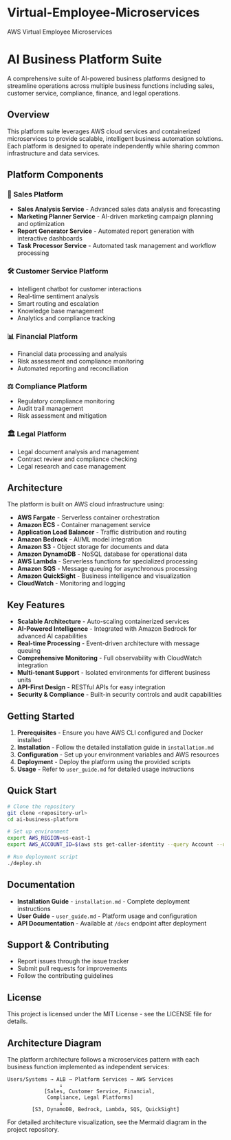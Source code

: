 # Virtual-Employee-Microservices
AWS Virtual Employee Microservices

# AI Business Platform Suite

A comprehensive suite of AI-powered business platforms designed to streamline operations across multiple business functions including sales, customer service, compliance, finance, and legal operations.

## Overview

This platform suite leverages AWS cloud services and containerized microservices to provide scalable, intelligent business automation solutions. Each platform is designed to operate independently while sharing common infrastructure and data services.

## Platform Components

### 🎯 Sales Platform
- **Sales Analysis Service** - Advanced sales data analysis and forecasting
- **Marketing Planner Service** - AI-driven marketing campaign planning and optimization
- **Report Generator Service** - Automated report generation with interactive dashboards
- **Task Processor Service** - Automated task management and workflow processing

### 🛠️ Customer Service Platform
- Intelligent chatbot for customer interactions
- Real-time sentiment analysis
- Smart routing and escalation
- Knowledge base management
- Analytics and compliance tracking

### 📊 Financial Platform
- Financial data processing and analysis
- Risk assessment and compliance monitoring
- Automated reporting and reconciliation

### ⚖️ Compliance Platform
- Regulatory compliance monitoring
- Audit trail management
- Risk assessment and mitigation

### 🏛️ Legal Platform
- Legal document analysis and management
- Contract review and compliance checking
- Legal research and case management

## Architecture

The platform is built on AWS cloud infrastructure using:

- **AWS Fargate** - Serverless container orchestration
- **Amazon ECS** - Container management service
- **Application Load Balancer** - Traffic distribution and routing
- **Amazon Bedrock** - AI/ML model integration
- **Amazon S3** - Object storage for documents and data
- **Amazon DynamoDB** - NoSQL database for operational data
- **AWS Lambda** - Serverless functions for specialized processing
- **Amazon SQS** - Message queuing for asynchronous processing
- **Amazon QuickSight** - Business intelligence and visualization
- **CloudWatch** - Monitoring and logging

## Key Features

- **Scalable Architecture** - Auto-scaling containerized services
- **AI-Powered Intelligence** - Integrated with Amazon Bedrock for advanced AI capabilities
- **Real-time Processing** - Event-driven architecture with message queuing
- **Comprehensive Monitoring** - Full observability with CloudWatch integration
- **Multi-tenant Support** - Isolated environments for different business units
- **API-First Design** - RESTful APIs for easy integration
- **Security & Compliance** - Built-in security controls and audit capabilities

## Getting Started

1. **Prerequisites** - Ensure you have AWS CLI configured and Docker installed
2. **Installation** - Follow the detailed installation guide in `installation.md`
3. **Configuration** - Set up your environment variables and AWS resources
4. **Deployment** - Deploy the platform using the provided scripts
5. **Usage** - Refer to `user_guide.md` for detailed usage instructions

## Quick Start

```bash
# Clone the repository
git clone <repository-url>
cd ai-business-platform

# Set up environment
export AWS_REGION=us-east-1
export AWS_ACCOUNT_ID=$(aws sts get-caller-identity --query Account --output text)

# Run deployment script
./deploy.sh
```

## Documentation

- **Installation Guide** - `installation.md` - Complete deployment instructions
- **User Guide** - `user_guide.md` - Platform usage and configuration
- **API Documentation** - Available at `/docs` endpoint after deployment

## Support & Contributing

- Report issues through the issue tracker
- Submit pull requests for improvements
- Follow the contributing guidelines

## License

This project is licensed under the MIT License - see the LICENSE file for details.

## Architecture Diagram

The platform architecture follows a microservices pattern with each business function implemented as independent services:

```
Users/Systems → ALB → Platform Services → AWS Services
                 ↓
            [Sales, Customer Service, Financial, 
             Compliance, Legal Platforms]
                 ↓
        [S3, DynamoDB, Bedrock, Lambda, SQS, QuickSight]
```

For detailed architecture visualization, see the Mermaid diagram in the project repository.
